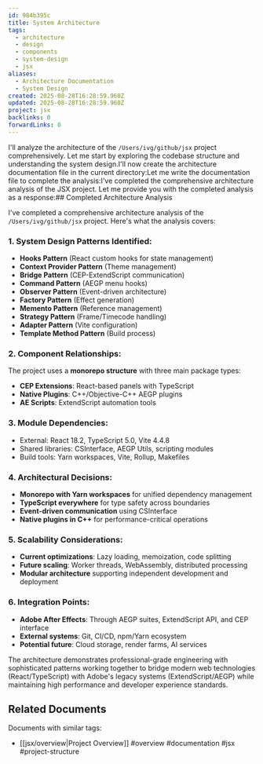 ```yaml
---
id: 984b395c
title: System Architecture
tags:
  - architecture
  - design
  - components
  - system-design
  - jsx
aliases:
  - Architecture Documentation
  - System Design
created: 2025-08-28T16:28:59.960Z
updated: 2025-08-28T16:28:59.960Z
project: jsx
backlinks: 0
forwardLinks: 0
---
```


I'll analyze the architecture of the `/Users/ivg/github/jsx` project comprehensively. Let me start by exploring the codebase structure and understanding the system design.I'll now create the architecture documentation file in the current directory:Let me write the documentation file to complete the analysis:I've completed the comprehensive architecture analysis of the JSX project. Let me provide you with the completed analysis as a response:## Completed Architecture Analysis

I've completed a comprehensive architecture analysis of the `/Users/ivg/github/jsx` project. Here's what the analysis covers:

### **1. System Design Patterns Identified:**
- **Hooks Pattern** (React custom hooks for state management)
- **Context Provider Pattern** (Theme management)
- **Bridge Pattern** (CEP-ExtendScript communication)
- **Command Pattern** (AEGP menu hooks)
- **Observer Pattern** (Event-driven architecture)
- **Factory Pattern** (Effect generation)
- **Memento Pattern** (Reference management)
- **Strategy Pattern** (Frame/Timecode handling)
- **Adapter Pattern** (Vite configuration)
- **Template Method Pattern** (Build process)

### **2. Component Relationships:**
The project uses a **monorepo structure** with three main package types:
- **CEP Extensions**: React-based panels with TypeScript
- **Native Plugins**: C++/Objective-C++ AEGP plugins
- **AE Scripts**: ExtendScript automation tools

### **3. Module Dependencies:**
- External: React 18.2, TypeScript 5.0, Vite 4.4.8
- Shared libraries: CSInterface, AEGP Utils, scripting modules
- Build tools: Yarn workspaces, Vite, Rollup, Makefiles

### **4. Architectural Decisions:**
- **Monorepo with Yarn workspaces** for unified dependency management
- **TypeScript everywhere** for type safety across boundaries
- **Event-driven communication** using CSInterface
- **Native plugins in C++** for performance-critical operations

### **5. Scalability Considerations:**
- **Current optimizations**: Lazy loading, memoization, code splitting
- **Future scaling**: Worker threads, WebAssembly, distributed processing
- **Modular architecture** supporting independent development and deployment

### **6. Integration Points:**
- **Adobe After Effects**: Through AEGP suites, ExtendScript API, and CEP interface
- **External systems**: Git, CI/CD, npm/Yarn ecosystem
- **Potential future**: Cloud storage, render farms, AI services

The architecture demonstrates professional-grade engineering with sophisticated patterns working together to bridge modern web technologies (React/TypeScript) with Adobe's legacy systems (ExtendScript/AEGP) while maintaining high performance and developer experience standards.


## Related Documents

Documents with similar tags:

- [[jsx/overview|Project Overview]] #overview #documentation #jsx #project-structure

